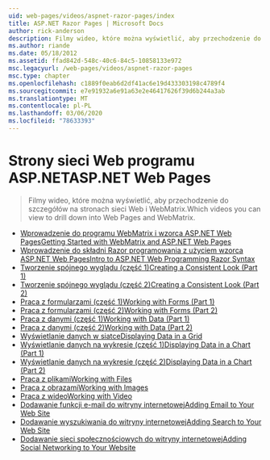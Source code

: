 ```yaml
---
uid: web-pages/videos/aspnet-razor-pages/index
title: ASP.NET Razor Pages | Microsoft Docs
author: rick-anderson
description: Filmy wideo, które można wyświetlić, aby przechodzenie do szczegółów na stronach sieci Web i WebMatrix.
ms.author: riande
ms.date: 05/18/2012
ms.assetid: ffad842d-548c-40c6-84c5-10858133e972
msc.legacyurl: /web-pages/videos/aspnet-razor-pages
msc.type: chapter
ms.openlocfilehash: c1889f0eab6d2df41ac6e19d433303198c4789f4
ms.sourcegitcommit: e7e91932a6e91a63e2e46417626f39d6b244a3ab
ms.translationtype: MT
ms.contentlocale: pl-PL
ms.lasthandoff: 03/06/2020
ms.locfileid: "78633393"
---
```

# <a name="aspnet-web-pages"></a><span data-ttu-id="e7294-103">Strony sieci Web programu ASP.NET</span><span class="sxs-lookup"><span data-stu-id="e7294-103">ASP.NET Web Pages</span></span>

> <span data-ttu-id="e7294-104">Filmy wideo, które można wyświetlić, aby przechodzenie do szczegółów na stronach sieci Web i WebMatrix.</span><span class="sxs-lookup"><span data-stu-id="e7294-104">Which videos you can view to drill down into Web Pages and WebMatrix.</span></span>

- [<span data-ttu-id="e7294-105">Wprowadzenie do programu WebMatrix i wzorca ASP.NET Web Pages</span><span class="sxs-lookup"><span data-stu-id="e7294-105">Getting Started with WebMatrix and ASP.NET Web Pages</span></span>](getting-started-with-webmatrix-and-aspnet-web-pages.md)
- [<span data-ttu-id="e7294-106">Wprowadzenie do składni Razor programowania z użyciem wzorca ASP.NET Web Pages</span><span class="sxs-lookup"><span data-stu-id="e7294-106">Intro to ASP.NET Web Programming Razor Syntax</span></span>](introduction-to-aspnet-web-programming-using-the-razor-syntax.md)
- [<span data-ttu-id="e7294-107">Tworzenie spójnego wyglądu (część 1)</span><span class="sxs-lookup"><span data-stu-id="e7294-107">Creating a Consistent Look (Part 1)</span></span>](creating-a-consistent-look-part-1.md)
- [<span data-ttu-id="e7294-108">Tworzenie spójnego wyglądu (część 2)</span><span class="sxs-lookup"><span data-stu-id="e7294-108">Creating a Consistent Look (Part 2)</span></span>](creating-a-consistent-look-part-2.md)
- [<span data-ttu-id="e7294-109">Praca z formularzami (część 1)</span><span class="sxs-lookup"><span data-stu-id="e7294-109">Working with Forms (Part 1)</span></span>](working-with-forms-part-1.md)
- [<span data-ttu-id="e7294-110">Praca z formularzami (część 2)</span><span class="sxs-lookup"><span data-stu-id="e7294-110">Working with Forms (Part 2)</span></span>](working-with-forms-part-2.md)
- [<span data-ttu-id="e7294-111">Praca z danymi (część 1)</span><span class="sxs-lookup"><span data-stu-id="e7294-111">Working with Data (Part 1)</span></span>](working-with-data-part-1.md)
- [<span data-ttu-id="e7294-112">Praca z danymi (część 2)</span><span class="sxs-lookup"><span data-stu-id="e7294-112">Working with Data (Part 2)</span></span>](working-with-data-part-2.md)
- [<span data-ttu-id="e7294-113">Wyświetlanie danych w siatce</span><span class="sxs-lookup"><span data-stu-id="e7294-113">Displaying Data in a Grid</span></span>](displaying-data-in-a-grid.md)
- [<span data-ttu-id="e7294-114">Wyświetlanie danych na wykresie (część 1)</span><span class="sxs-lookup"><span data-stu-id="e7294-114">Displaying Data in a Chart (Part 1)</span></span>](displaying-data-in-a-chart-part-1.md)
- [<span data-ttu-id="e7294-115">Wyświetlanie danych na wykresie (część 2)</span><span class="sxs-lookup"><span data-stu-id="e7294-115">Displaying Data in a Chart (Part 2)</span></span>](displaying-data-in-a-chart-part-2.md)
- [<span data-ttu-id="e7294-116">Praca z plikami</span><span class="sxs-lookup"><span data-stu-id="e7294-116">Working with Files</span></span>](working-with-files.md)
- [<span data-ttu-id="e7294-117">Praca z obrazami</span><span class="sxs-lookup"><span data-stu-id="e7294-117">Working with Images</span></span>](working-with-images.md)
- [<span data-ttu-id="e7294-118">Praca z wideo</span><span class="sxs-lookup"><span data-stu-id="e7294-118">Working with Video</span></span>](working-with-video.md)
- [<span data-ttu-id="e7294-119">Dodawanie funkcji e-mail do witryny internetowej</span><span class="sxs-lookup"><span data-stu-id="e7294-119">Adding Email to Your Web Site</span></span>](adding-email-to-your-web-site.md)
- [<span data-ttu-id="e7294-120">Dodawanie wyszukiwania do witryny internetowej</span><span class="sxs-lookup"><span data-stu-id="e7294-120">Adding Search to Your Web Site</span></span>](adding-search-to-your-web-site.md)
- [<span data-ttu-id="e7294-121">Dodawanie sieci społecznościowych do witryny internetowej</span><span class="sxs-lookup"><span data-stu-id="e7294-121">Adding Social Networking to Your Website</span></span>](adding-social-networking-to-your-website.md)
